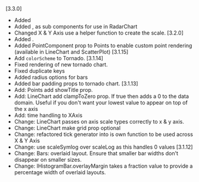 [3.3.0]
  * Added <RadarChart />
  * Added <Web />, <Point /> <Path /> as sub components for use in RadarChart
  * Changed X & Y Axis use a helper function to create the scale.
[3.2.0]
  * Added <ScatterPlot />.
  * Added PointComponent prop to Points to enable custom point rendering (available in LineChart and ScatterPlot)
[3.1.15]
  * Add `colorScheme` to Tornado.
[3.1.14]
  * Fixed rendering of new tornado chart.
  * Fixed duplicate keys
  * Added radius options for bars
  * Added bar padding props to tornado chart.
[3.1.13]
  * Add: Points add showTitle prop.
  * Add: LineChart add clampToZero prop. If true then adds a 0 to the data domain. Useful if you don't want your lowest value to appear on top of the x axis
  * Add: time handling to XAxis
  * Change: LineChart passes on axis scale types correctly to x & y axis.
  * Change: LineChart make grid prop optional
  * Change: refactored tick generator into is own function to be used across X & Y Axis
  * Change: use scaleSymlog over scaleLog as this handles 0 values 
[3.1.12] 
  * Change: Bars: overlaid layout. Ensure that smaller bar widths don't disappear on smaller sizes. 
  * Change: IHistogramBar.overlayMargin takes a fraction value to provide a percentage width of overlaid layouts.
